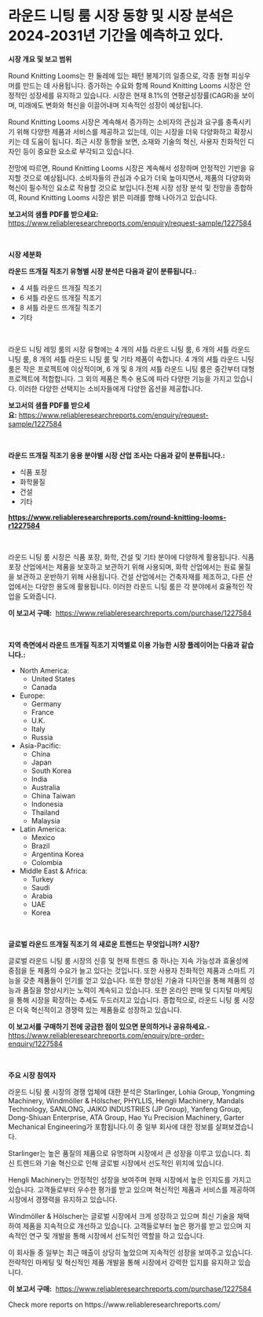 <p><h1>라운드 니팅 룸 시장 동향 및 시장 분석은 2024-2031년 기간을 예측하고 있다.</h1></p><p><strong>시장 개요 및 보고 범위</strong></p>
<p><p>Round Knitting Looms는 한 둘레에 있는 패턴 봉제기의 일종으로, 각종 원형 피싱우머를 만드는 데 사용됩니다. 증가하는 수요와 함께 Round Knitting Looms 시장은 안정적인 성장세를 유지하고 있습니다. 시장은 현재 8.1%의 연평균성장률(CAGR)을 보이며, 미래에도 변화와 혁신을 이끌어내며 지속적인 성장이 예상됩니다.</p><p>Round Knitting Looms 시장은 계속해서 증가하는 소비자의 관심과 요구를 충족시키기 위해 다양한 제품과 서비스를 제공하고 있는데, 이는 시장을 더욱 다양화하고 확장시키는 데 도움이 됩니다. 최근 시장 동향을 보면, 소재와 기술의 혁신, 사용자 친화적인 디자인 등이 중요한 요소로 부각되고 있습니다.</p><p>전망에 따르면, Round Knitting Looms 시장은 계속해서 성장하며 안정적인 기반을 유지할 것으로 예상됩니다. 소비자들의 관심과 수요가 더욱 높아지면서, 제품의 다양화와 혁신이 필수적인 요소로 작용할 것으로 보입니다.전체 시장 성장 분석 및 전망을 종합하여, Round Knitting Looms 시장은 밝은 미래를 향해 나아가고 있습니다.</p></p>
<p><strong>보고서의 샘플 PDF를 받으세요:</strong> <a href="https://www.reliableresearchreports.com/enquiry/request-sample/1227584">https://www.reliableresearchreports.com/enquiry/request-sample/1227584</a></p>
<p>&nbsp;</p>
<p><strong>시장 세분화</strong></p>
<p><strong>라운드 뜨개질 직조기 유형별 시장 분석은 다음과 같이 분류됩니다.:</strong></p>
<p><ul><li>4 셔틀 라운드 뜨개질 직조기</li><li>6 셔틀 라운드 뜨개질 직조기</li><li>8 셔틀 라운드 뜨개질 직조기</li><li>기타</li></ul></p>
<p>&nbsp;</p>
<p><p>라운드 니팅 레밍 룸의 시장 유형에는 4 개의 셔틀 라운드 니팅 룸, 6 개의 셔틀 라운드 니팅 룸, 8 개의 셔틀 라운드 니팅 룸 및 기타 제품이 속합니다. 4 개의 셔틀 라운드 니팅 룸은 작은 프로젝트에 이상적이며, 6 개 및 8 개의 셔틀 라운드 니팅 룸은 중간부터 대형 프로젝트에 적합합니다. 그 외의 제품은 특수 용도에 따라 다양한 기능을 가지고 있습니다. 이러한 다양한 선택지는 소비자들에게 다양한 옵션을 제공합니다.</p></p>
<p><strong>보고서의 샘플 PDF를 받으세요:</strong>&nbsp;<a href="https://www.reliableresearchreports.com/enquiry/request-sample/1227584">https://www.reliableresearchreports.com/enquiry/request-sample/1227584</a></p>
<p>&nbsp;</p>
<p><strong> 라운드 뜨개질 직조기 응용 분야별 시장 산업 조사는 다음과 같이 분류됩니다.:</strong></p>
<p><ul><li>식품 포장</li><li>화학물질</li><li>건설</li><li>기타</li></ul></p>
<p><strong><a href="https://www.reliableresearchreports.com/round-knitting-looms-r1227584">https://www.reliableresearchreports.com/round-knitting-looms-r1227584</a></strong></p>
<p>&nbsp;</p>
<p><p>라운드 니팅 룸 시장은 식품 포장, 화학, 건설 및 기타 분야에 다양하게 활용됩니다. 식품 포장 산업에서는 제품을 보호하고 보관하기 위해 사용되며, 화학 산업에서는 원료 물질을 보관하고 운반하기 위해 사용됩니다. 건설 산업에서는 건축자재를 제조하고, 다른 산업에서는 다양한 용도에 활용됩니다. 이러한 라운드 니팅 룸은 각 분야에서 효율적인 작업을 도와줍니다.</p></p>
<p><strong>이 보고서 구매:</strong>&nbsp; <a href="https://www.reliableresearchreports.com/purchase/1227584">https://www.reliableresearchreports.com/purchase/1227584</a></p>
<p>&nbsp;</p>
<p><strong>지역 측면에서 라운드 뜨개질 직조기 지역별로 이용 가능한 시장 플레이어는 다음과 같습니다.:</strong></p>
<p><ul>
    <li>
        North America:
        <ul>
            <li>United States</li>
            <li>Canada</li>
        </ul>
    </li>
    <li>
        Europe:
        <ul>
            <li>Germany</li>
            <li>France</li>
            <li>U.K.</li>
            <li>Italy</li>
            <li>Russia</li>
        </ul>
    </li>
    <li>
        Asia-Pacific:
        <ul>
            <li>China</li>
            <li>Japan</li>
            <li>South Korea</li>
            <li>India</li>
            <li>Australia</li>
            <li>China Taiwan</li>
            <li>Indonesia</li>
            <li>Thailand</li>
            <li>Malaysia</li>
        </ul>
    </li>
    <li>
        Latin America:
        <ul>
            <li>Mexico</li>
            <li>Brazil</li>
            <li>Argentina Korea</li>
            <li>Colombia</li>
        </ul>
    </li>
    <li>
        Middle East & Africa:
        <ul>
            <li>Turkey</li>
            <li>Saudi</li>
            <li>Arabia</li>
            <li>UAE</li>
            <li>Korea</li>
        </ul>
    </li>
    </ul></p>
<p>&nbsp;</p>
<p><strong>글로벌 라운드 뜨개질 직조기 의 새로운 트렌드는 무엇입니까? 시장?</strong></p>
<p><p>글로벌 라운드 니팅 룸 시장의 신흥 및 현재 트렌드 중 하나는 지속 가능성과 효율성에 중점을 둔 제품의 수요가 늘고 있다는 것입니다. 또한 사용자 친화적인 제품과 스마트 기능을 갖춘 제품들이 인기를 얻고 있습니다. 또한 향상된 기술과 디자인을 통해 제품의 성능과 품질을 향상시키는 노력이 계속되고 있습니다. 또한 온라인 판매 및 디지털 마케팅을 통해 시장을 확장하는 추세도 두드러지고 있습니다. 종합적으로, 라운드 니팅 룸 시장은 더욱 혁신적이고 경쟁력 있는 제품들로 성장하고 있습니다.</p></p>
<p><strong>이 보고서를 구매하기 전에 궁금한 점이 있으면 문의하거나 공유하세요.</strong>- <a href="https://www.reliableresearchreports.com/enquiry/pre-order-enquiry/1227584">https://www.reliableresearchreports.com/enquiry/pre-order-enquiry/1227584</a></p>
<p>&nbsp;</p>
<p><strong>주요 시장 참여자</strong></p>
<p><p>라운드 니팅 룸 시장의 경쟁 업체에 대한 분석은 Starlinger, Lohia Group, Yongming Machinery, Windmöller & Hölscher, PHYLLIS, Hengli Machinery, Mandals Technology, SANLONG, JAIKO INDUSTRIES (JP Group), Yanfeng Group, Dong-Shiuan Enterprise, ATA Group, Hao Yu Precision Machinery, Garter Mechanical Engineering가 포함됩니다.이 중 일부 회사에 대한 정보를 살펴보겠습니다.</p><p>Starlinger는 높은 품질의 제품으로 유명하며 시장에서 큰 성장을 이루고 있습니다. 최신 트렌드와 기술 혁신으로 인해 글로벌 시장에서 선도적인 위치에 있습니다.</p><p>Hengli Machinery는 안정적인 성장을 보여주며 현재 시장에서 높은 인지도를 가지고 있습니다. 고객들로부터 우수한 평가를 받고 있으며 혁신적인 제품과 서비스를 제공하여 시장에서 경쟁력을 유지하고 있습니다.</p><p>Windmöller & Hölscher는 글로벌 시장에서 크게 성장하고 있으며 최신 기술을 채택하여 제품을 지속적으로 개선하고 있습니다. 고객들로부터 높은 평가를 받고 있으며 지속적인 연구 및 개발을 통해 시장에서 선도적인 역할을 하고 있습니다.</p><p>이 회사들 중 일부는 최근 매출이 상당히 높았으며 지속적인 성장을 보여주고 있습니다. 전략적인 마케팅 및 혁신적인 제품 개발을 통해 시장에서 강력한 입지를 유지하고 있습니다.</p></p>
<p><strong>이 보고서 구매:</strong>&nbsp;&nbsp;<a href="https://www.reliableresearchreports.com/purchase/1227584">https://www.reliableresearchreports.com/purchase/1227584</a></p>
<p>Check more reports on https://www.reliableresearchreports.com/</p>